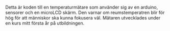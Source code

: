 Detta är koden till en temperaturmätare som använder sig av en arduino, sensorer och en microLCD skärm. Den varnar om reumstemperatren blir för hög för att människor ska kunna fokusera väl. Mätaren utvecklades under en kurs mitt första år på utbildningen. 
